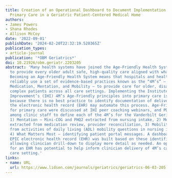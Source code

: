```yaml
---
title: Creation of an Operational Dashboard to Document Implementation of 4M’s into
  Primary Care in a Geriatric Patient-Centered Medical Home
authors:
- James Powers
- Shana Rhodes
- Allison McCoy
date: '2022-09-01'
publishDate: '2024-02-20T22:32:19.520365Z'
publication_types:
- article-journal
publication: '*OBM Geriatrics*'
doi: 10.21926/obm.geriatr.2203205
abstract: 'Many health systems have joined the Age-Friendly Health Systems movement
  to provide every older adult safe, high-quality care aligned with what matters most.
  Becoming an Age-Friendly Health System means that hospitals and health care systems
  reliably use a set of evidence-based practices known as the “4M’s” – What Matters,
  Medication, Mentation, and Mobility – to provide care for older, disabled and medically
  complex patients across all care settings. Implementing the Institute for Healthcare
  Improvement’s (IHI) 4M’s Age-Friendly principles into primary care is challenging
  because there is no best practice to identify documentation of delivery. Leveraging
  the electronic health record (EHR) may automate this process. Age-Friendly principles
  for primary care were discussed at IHI peer coaching webinars, and PDSA cycles employed
  among clinic staff to define each of the 4M’s for the Vanderbilt Geriatric Practice:
  1) Mentation – Mini-COG and PHQ2 extracted from nursing intake, 2) Medication –
  extracted from medication review, provider reconciliation, 3) Mobility – extracted
  from activities of daily living (ADL) mobility questions in nursing intake, and
  4) What Matters Most – identifying patient portal messages. A dashboard within our
  EPIC electronic health record (EHR) was built based on these identified fields,
  allowing clinician drill-down to display more detail as needed. An operational dashboard
  for an EHR has potential to help inform clinician delivery of 4M’s care in the primary
  care setting.'
links:
- name: URL
  url: https://www.lidsen.com/journals/geriatrics/geriatrics-06-03-205
---
```


